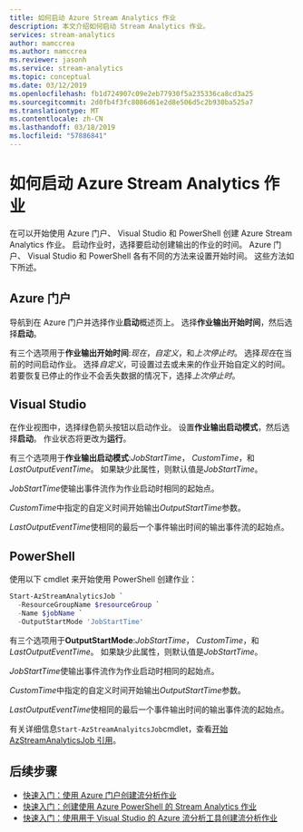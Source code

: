 ```yaml
---
title: 如何启动 Azure Stream Analytics 作业
description: 本文介绍如何启动 Stream Analytics 作业。
services: stream-analytics
author: mamccrea
ms.author: mamccrea
ms.reviewer: jasonh
ms.service: stream-analytics
ms.topic: conceptual
ms.date: 03/12/2019
ms.openlocfilehash: fb1d724907c09e2eb77930f5a235336ca8cd3a25
ms.sourcegitcommit: 2d0fb4f3fc8086d61e2d8e506d5c2b930ba525a7
ms.translationtype: MT
ms.contentlocale: zh-CN
ms.lasthandoff: 03/18/2019
ms.locfileid: "57886841"
---
```

# <a name="how-to-start-an-azure-stream-analytics-job"></a>如何启动 Azure Stream Analytics 作业

在可以开始使用 Azure 门户、 Visual Studio 和 PowerShell 创建 Azure Stream Analytics 作业。 启动作业时，选择要启动创建输出的作业的时间。 Azure 门户、 Visual Studio 和 PowerShell 各有不同的方法来设置开始时间。 这些方法如下所述。

## <a name="azure-portal"></a>Azure 门户

导航到在 Azure 门户并选择作业**启动**概述页上。 选择**作业输出开始时间**，然后选择**启动**。

有三个选项用于**作业输出开始时间**:*现在*，*自定义*，和*上次停止时*。 选择*现在*在当前的时间启动作业。 选择*自定义*，可设置过去或未来的作业开始自定义的时间。 若要恢复已停止的作业不会丢失数据的情况下，选择*上次停止时*。

## <a name="visual-studio"></a>Visual Studio

在作业视图中，选择绿色箭头按钮以启动作业。 设置**作业输出启动模式**，然后选择**启动**。 作业状态将更改为**运行**。

有三个选项用于**作业输出启动模式**:*JobStartTime*， *CustomTime*，和*LastOutputEventTime*。 如果缺少此属性，则默认值是*JobStartTime*。

*JobStartTime*使输出事件流作为作业启动时相同的起始点。

*CustomTime*中指定的自定义时间开始输出*OutputStartTime*参数。

*LastOutputEventTime*使相同的最后一个事件输出时间的输出事件流的起始点。

## <a name="powershell"></a>PowerShell

使用以下 cmdlet 来开始使用 PowerShell 创建作业：

```powershell
Start-AzStreamAnalyticsJob `
  -ResourceGroupName $resourceGroup `
  -Name $jobName `
  -OutputStartMode 'JobStartTime'
```

有三个选项用于**OutputStartMode**:*JobStartTime*， *CustomTime*，和*LastOutputEventTime*。 如果缺少此属性，则默认值是*JobStartTime*。

*JobStartTime*使输出事件流作为作业启动时相同的起始点。

*CustomTime*中指定的自定义时间开始输出*OutputStartTime*参数。

*LastOutputEventTime*使相同的最后一个事件输出时间的输出事件流的起始点。

有关详细信息`Start-AzStreamAnalyitcsJob`cmdlet，查看[开始 AzStreamAnalyticsJob 引用](/powershell/module/az.streamanalytics/start-azstreamanalyticsjob)。

## <a name="next-steps"></a>后续步骤

* [快速入门：使用 Azure 门户创建流分析作业](stream-analytics-quick-create-portal.md)
* [快速入门：创建使用 Azure PowerShell 的 Stream Analytics 作业](stream-analytics-quick-create-powershell.md)
* [快速入门：使用用于 Visual Studio 的 Azure 流分析工具创建流分析作业](stream-analytics-quick-create-vs.md)
